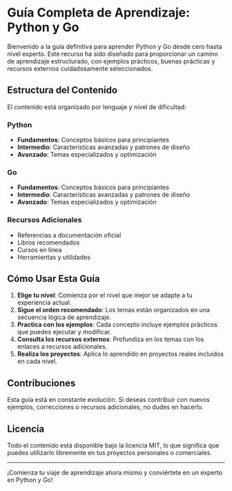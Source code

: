 # Guía Completa de Aprendizaje: Python y Go

Bienvenido a la guía definitiva para aprender Python y Go desde cero hasta nivel experto. Este recurso ha sido diseñado para proporcionar un camino de aprendizaje estructurado, con ejemplos prácticos, buenas prácticas y recursos externos cuidadosamente seleccionados.

## Estructura del Contenido

El contenido está organizado por lenguaje y nivel de dificultad:

### Python
- **Fundamentos**: Conceptos básicos para principiantes
- **Intermedio**: Características avanzadas y patrones de diseño
- **Avanzado**: Temas especializados y optimización

### Go
- **Fundamentos**: Conceptos básicos para principiantes
- **Intermedio**: Características avanzadas y patrones de diseño
- **Avanzado**: Temas especializados y optimización

### Recursos Adicionales
- Referencias a documentación oficial
- Libros recomendados
- Cursos en línea
- Herramientas y utilidades

## Cómo Usar Esta Guía

1. **Elige tu nivel**: Comienza por el nivel que mejor se adapte a tu experiencia actual.
2. **Sigue el orden recomendado**: Los temas están organizados en una secuencia lógica de aprendizaje.
3. **Practica con los ejemplos**: Cada concepto incluye ejemplos prácticos que puedes ejecutar y modificar.
4. **Consulta los recursos externos**: Profundiza en los temas con los enlaces a recursos adicionales.
5. **Realiza los proyectos**: Aplica lo aprendido en proyectos reales incluidos en cada nivel.

## Contribuciones

Esta guía está en constante evolución. Si deseas contribuir con nuevos ejemplos, correcciones o recursos adicionales, no dudes en hacerlo.

## Licencia

Todo el contenido está disponible bajo la licencia MIT, lo que significa que puedes utilizarlo libremente en tus proyectos personales o comerciales.

---

¡Comienza tu viaje de aprendizaje ahora mismo y conviértete en un experto en Python y Go!